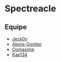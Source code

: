 # Spectreacle

## Equipe

- [Jeck0v](https://github.com/Jeck0v)
- [Alexis-Gontier](https://github.com/Alexis-Gontier)
- [Oomaxime](https://github.com/Oomaxime)
- [Kae134](https://www.github.com/Kae134)
